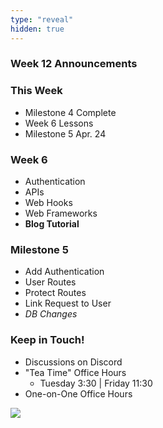 ```yaml
---
type: "reveal"
hidden: true
---
```


<section>
	<h3>Week 12 Announcements</h3>
</section>
<section>
	<h3>This Week</h3>
	<ul>
		<li>Milestone 4 Complete
		<li>Week 6 Lessons</li>
		<li>Milestone 5 Apr. 24</li>
	</ul>
</section>
<section>
	<h3>Week 6</h3>
	<ul>
		<li>Authentication</li>
		<li>APIs</li>
		<li>Web Hooks</li>
		<li>Web Frameworks</li>
		<li><b>Blog Tutorial</b></li>
	</ul>
</section>
<section>
	<h3>Milestone 5</h3>
	<ul>
		<li>Add Authentication</li>
		<li>User Routes</li>
		<li>Protect Routes</li>
		<li>Link Request to User</li>
		<li><i>DB Changes</i></li>
	</ul>
</section>
<section>
	<h3>Keep in Touch!</h3>
	<ul>
	  <li>Discussions on Discord</li>
	  <li>"Tea Time" Office Hours<ul>
	  <li>Tuesday 3:30 | Friday 11:30</li>
	  </ul></li>
	  <li>One-on-One Office Hours</li>
	</ul>
</section>
<section>
  <img class="stretch" src="https://media.giphy.com/media/xT0GqJfdLcrcpSbZf2/giphy.gif">
</section>

